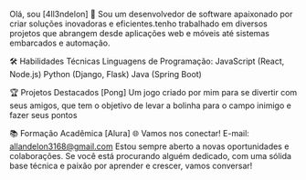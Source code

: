Olá, sou [4ll3ndelon] 👋
Sou um desenvolvedor de software apaixonado por criar soluções inovadoras e eficientes.tenho trabalhado em diversos projetos que abrangem desde aplicações web e móveis até sistemas embarcados e automação.

🛠️ Habilidades Técnicas
Linguagens de Programação:
JavaScript (React, Node.js)
Python (Django, Flask)
Java (Spring Boot)

🏆 Projetos Destacados
[Pong]
Um jogo criado por mim para se divertir com seus amigos, que tem o objetivo de levar a bolinha para o campo inimigo e fazer seus pontos

📚 Formação Acadêmica
[Alura]
🌐 Vamos nos conectar!
E-mail: allandelon3168@gmail.com
Estou sempre aberto a novas oportunidades e colaborações. Se você está procurando alguém dedicado, com uma sólida base técnica e paixão por aprender e crescer, vamos conversar!
